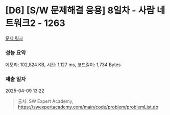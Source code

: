 # [D6] [S/W 문제해결 응용] 8일차 - 사람 네트워크2 - 1263 

[문제 링크](https://swexpertacademy.com/main/code/problem/problemDetail.do?contestProbId=AV18P2B6Iu8CFAZN) 

### 성능 요약

메모리: 102,824 KB, 시간: 1,127 ms, 코드길이: 1,734 Bytes

### 제출 일자

2025-04-09 13:22



> 출처: SW Expert Academy, https://swexpertacademy.com/main/code/problem/problemList.do